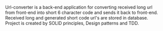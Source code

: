 Url-converter is a back-end application for converting received long url from front-end into short 6 character code and sends it back to front-end.
Received long and generated short code url's are stored in database.
Project is created by SOLID principles, Design patterns and TDD.
